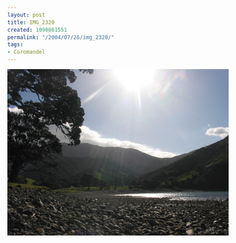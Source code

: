 ```yaml
---
layout: post
title: IMG_2320
created: 1090861551
permalink: "/2004/07/26/img_2320/"
tags:
- Coromandel
---
```


<img src="/image/images/img_2320-777.jpg"/>

